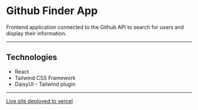 # Github Finder App

Frontend application connected to the Github API to search for users and display their information.

---

## Technologies

- React
- Tailwind CSS Framework
- DaisyUI - Tailwind plugin

---

[Live site deployed to vercel](https://github-finder-e8oacb2i9-cory-simpson-dev.vercel.app/)